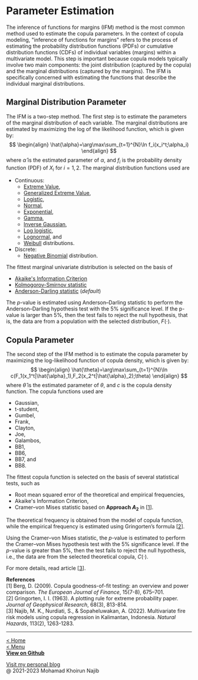 <script type="text/javascript">
  window.MathJax = {
    tex2jax: {
      inlineMath: [ ['$','$'], ["\\(","\\)"] ],
      displayMath: [ ['$$','$$'], ["\\[","\\]"] ],
      processEscapes: true
    }
  };
</script>
<script type="text/x-mathjax-config">
MathJax.Hub.Config({
  TeX: { equationNumbers: { autoNumber: "AMS" } }
});
</script>
<script type="text/javascript" async
  src="https://cdnjs.cloudflare.com/ajax/libs/mathjax/2.7.7/MathJax.js?config=TeX-MML-AM_CHTML">
</script>

# Parameter Estimation

The inference of functions for margins (IFM) method is the most common method used to estimate the copula parameters. In the context of copula modeling, "inference of functions for margins" refers to the process of estimating the probability distribution functions (PDFs) or cumulative distribution functions (CDFs) of individual variables (margins) within a multivariate model. This step is important because copula models typically involve two main components: the joint distribution (captured by the copula) and the marginal distributions (captured by the margins). The IFM is specifically concerned with estimating the functions that describe the individual marginal distributions.

## Marginal Distribution Parameter

The IFM is a two-step method. The first step is to estimate the parameters of the marginal distribution of each variable. The marginal distributions are estimated by maximizing the log of the likelihood function, which is given by:
$$
\begin{align}
\hat{\alpha}=\arg\max\sum_{t=1}^{N}\ln f_i(x_i^t;\alpha_i)
\end{align}
$$
where $\hat{\alpha}$ is the estimated parameter of $\alpha$, and $f_i$ is the probability density function (PDF) of $X_i$ for $i = 1, 2$. The marginal distribution functions used are

- Continuous:
    - [Extreme Value](https://www.mathworks.com/help/stats/extreme-value-distribution.html),
    - [Generalized Extreme Value](https://www.mathworks.com/help/stats/generalized-extreme-value-distribution.html),
    - [Logistic](https://www.mathworks.com/help/stats/logistic-distribution.html),
    - [Normal](https://www.mathworks.com/help/stats/normal-distribution.html),
    - [Exponential](https://www.mathworks.com/help/stats/exponential-distribution.html),
    - [Gamma](https://www.mathworks.com/help/stats/gamma-distribution.html),
    - [Inverse Gaussian](https://www.mathworks.com/help/stats/inverse-gaussian-distribution.html),
    - [Log logistic](https://www.mathworks.com/help/stats/loglogistic-distribution.html),
    - [Lognormal](https://www.mathworks.com/help/stats/lognormal-distribution.html), and
    - [Weibull](https://www.mathworks.com/help/stats/weibull-distribution.html) distributions.
- Discrete:
    - [Negative Binomial](https://www.mathworks.com/help/stats/negative-binomial-distribution.html) distribution.

The fittest marginal univariate distribution is selected on the basis of

- [Akaike's Information Criterion](https://en.wikipedia.org/wiki/Akaike_information_criterion)
- [Kolmogorov-Smirnov statistic](https://en.wikipedia.org/wiki/Kolmogorov%E2%80%93Smirnov_test)
- [Anderson-Darling statistic](https://en.wikipedia.org/wiki/Anderson%E2%80%93Darling_test) (_default_)

The _p_-value is estimated using Anderson–Darling statistic to perform the Anderson–Darling hypothesis test with the 5% significance level. If the p-value is larger than 5%, then the test fails to reject the null hypothesis, that is, the data are from a population with the selected distribution, $F(\cdot)$.

## Copula Parameter
The second step of the IFM method is to estimate the copula parameter by maximizing the log-likelihood function of copula density, which is given by:
$$
\begin{align}
\hat{\theta}=\arg\max\sum_{t=1}^{N}\ln c(F_1(x_1^t|\hat{\alpha}_1),F_2(x_2^t|\hat{\alpha}_2);\theta)
\end{align}
$$
where $\hat{\theta}$ is the estimated parameter of $\theta$, and $c$ is the copula density function. The copula functions used are 

- Gaussian, 
- t-student, 
- Gumbel, 
- Frank, 
- Clayton, 
- Joe, 
- Galambos, 
- BB1, 
- BB6, 
- BB7, and 
- BB8.

The fittest copula function is selected on the basis of several statistical tests, such as

- Root mean squared error of the theoretical and empirical frequencies,
- Akaike's Information Criterion,
- Cramer–von Mises statistic based on **Approach $A_2$** in [[1](#Berg)].

The theoretical frequency is obtained from the model of copula function, while the empirical frequency is estimated using Gringorten’s formula [[2](#Gringorten)].

Using the Cramer–von Mises statistic, the _p_-value is estimated to perform the Cramer–von Mises hypothesis test with the 5% significance level. If the _p_-value is greater than 5%, then the test fails to reject the null hypothesis, i.e., the data are from the selected theoretical copula, $C(\cdot)$.

For more details, read article [[3](#Najib)].

**References**\
[<a id="Berg">1</a>] Berg, D. (2009). Copula goodness-of-fit testing: an overview and power comparison. _The European Journal of Finance_, 15(7-8), 675–701.\
[<a id="Gringorten">2</a>] Gringorten, I. I. (1963). A plotting rule for extreme probability paper. _Journal of Geophysical Research_, 68(3), 813-814.\
[<a id="Najib">3</a>] Najib, M. K., Nurdiati, S., & Sopaheluwakan, A. (2022). Multivariate fire risk models using copula regression in Kalimantan, Indonesia. _Natural Hazards_, 113(2), 1263-1283.

---
[< Home](README.md)\
[< Menu](README.md#menu)\
[**View on Github**](https://github.com/mkhoirun-najiboi/mycopula)

[Visit my personal blog](https://emkanajib.blogspot.com/)\
@ 2021-2023 Mohamad Khoirun Najib
